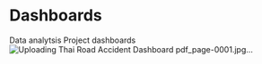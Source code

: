 # Dashboards

Data analytsis Project dashboards
![Uploading Thai Road Accident Dashboard pdf_page-0001.jpg…]()
